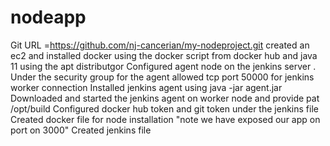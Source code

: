 # nodeapp
Git URL =https://github.com/nj-cancerian/my-nodeproject.git
created an ec2 and installed docker using the docker script from docker hub and java 11 using the apt distributgor 
Configured agent node on the jenkins server .
Under the security group for the agent allowed tcp port 50000 for jenkins worker connection 
Installed jenkins agent using java -jar agent.jar
Downloaded and started the jenkins agent on worker node and provide pat /opt/build
Configured docker hub token and git token under the jenkins file 
Created docker file for node installation "note we have exposed our app on port on 3000" 
Created jenkins file 